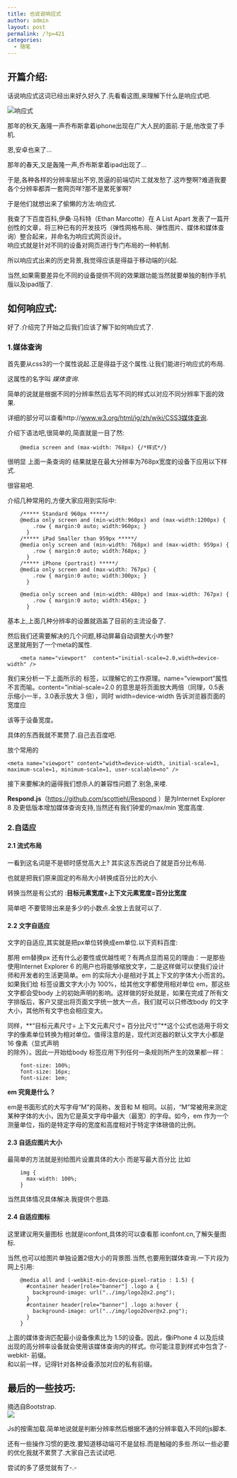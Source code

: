 ```yaml
---
title: 也说说响应式
author: admin
layout: post
permalink: /?p=421
categories:
  - 随笔
---
```

## 开篇介绍:

话说响应式这词已经出来好久好久了.先看看这图,来理解下什么是响应式吧.

![响应式][1]

那年的秋天,轰隆一声乔布斯拿着iphone出现在广大人民的面前.于是,他改变了手机.

恩,安卓也来了&#8230;

那年的春天,又是轰隆一声,乔布斯拿着ipad出现了&#8230;

于是,各种各样的分辨率层出不穷,苦逼的前端切片工就发愁了.这咋整啊?难道我要各个分辨率都弄一套网页咩?那不是累死爹啊?

于是他们就想出来了偷懒的方法:响应式.

我查了下百度百科,伊桑·马科特（Ethan Marcotte）在 A List Apart 发表了一篇开创性的文章，将三种已有的开发技巧（弹性网格布局、弹性图片、媒体和媒体查询）整合起来，并命名为响应式网页设计。  
响应式就是针对不同的设备对网页进行专门布局的一种机制.

所以响应式出来的历史背景,我觉得应该是得益于移动端的兴起.

当然,如果需要差异化不同的设备提供不同的效果跟功能当然就要单独的制作手机版以及ipad版了.

## 如何响应式:

好了.介绍完了开始之后我们应该了解下如何响应式了.

### 1.媒体查询

首先要从css3的一个属性说起.正是得益于这个属性.让我们能进行响应式的布局.

这属性的名字叫 *媒体查询*.

简单的说就是根据不同的分辨率然后去写不同的样式以对应不同分辨率下面的效果.

详细的部分可以查看http://www.w3.org/html/ig/zh/wiki/CSS3媒体查询.

介绍下语法吧,很简单的,简直就是一目了然:

        @media screen and (max-width: 768px) {/*样式*/}
    

很明显 上面一条查询的 结果就是在最大分辨率为768px宽度的设备下应用以下样式.

很容易吧.

介绍几种常用的,方便大家应用到实际中:

        /***** Standard 960px *****/
        @media only screen and (min-width:960px) and (max-width:1200px) {
            .row { margin:0 auto; width:960px; }
          }
        /***** iPad Smaller than 959px *****/
        @media only screen and (min-width: 768px) and (max-width: 959px) {
            .row { margin:0 auto; width:768px; }
          }
        /***** iPhone (portrait) *****/
        @media only screen and (max-width: 767px) {
            .row { margin:0 auto; width:300px; }
          }
    
        @media only screen and (min-width: 480px) and (max-width: 767px) {
            .row { margin:0 auto; width:456px; }
          }
    

基本上,上面几种分辨率的设置就涵盖了目前的主流设备了.

然后我们还需要解决的几个问题,移动屏幕自动调整大小咋整?  
这里就用到了一个meta的属性.

        <meta name="viewport"  content="initial-scale=2.0,width=device-width" />
    

我们来分析一下上面所示的<meta />
标签，以理解它的工作原理。name=&#8221;viewport&#8221;属性不言而喻。content=&#8221;initial-scale=2.0 的意思是将页面放大两倍（同理，0.5表示缩小一半，3.0表示放大 3 倍），同时 width=device-width 告诉浏览器页面的宽度应
  
该等于设备宽度。

具体的东西我就不累赘了.自己去百度吧.

放个常用的

    <meta name="viewport" content="width=device-width, initial-scale=1, maximum-scale=1, minimum-scale=1, user-scalable=no" />
    

接下来要解决的逼得我们想杀人的兼容性问题了.别急,来喽.

**Respond.js**（https://github.com/scottjehl/Respond ）是为Internet Explorer 8 及更低版本增加媒体查询支持,当然还有我们钟爱的max/min 宽度高度.

### 2.自适应

#### 2.1 流式布局

一看到这名词是不是顿时感觉高大上? 其实这东西说白了就是百分比布局.

也就是把我们原来固定的布局大小转换成百分比的大小.

转换当然是有公式的 :**目标元素宽度÷上下文元素宽度=百分比宽度**

简单吧 不要管除出来是多少的小数点.全放上去就可以了.

#### 2.2 文字自适应

文字的自适应,其实就是把px单位转换成em单位.以下资料百度:

那用 em替换px 还有什么必要性或优越性呢？有两点显而易见的理由：一是那些使用Internet Explorer 6 的用户也将能够缩放文字，二是这样做可以使我们设计师和开发者的生活更简单。em 的实际大小是相对于其上下文的字体大小而言的。如果我们给 标签设置文字大小为 100%，给其他文字都使用相对单位 em，那这些文字都会受body 上的初始声明的影响。这样做的好处就是，如果在完成了所有文字排版后，客户又提出将页面文字统一放大一点，我们就可以只修改body 的文字大小，其他所有文字也会相应变大。</p> 
同样，**“目标元素尺寸÷ 上下文元素尺寸= 百分比尺寸”**这个公式也适用于将文字的像素单位转换为相对单位。值得注意的是，现代浏览器的默认文字大小都是 16 像素（显式声明  
的除外）。因此一开始给body 标签应用下列任何一条规则所产生的效果都一样：

        font-size: 100%; 
        font-size: 16px; 
        font-size: 1em;
    

**em 究竟是什么？**

em是书面形式的大写字母“M”的简称，发音和 M 相同。以前，“M”常被用来测定某种字体的大小，因为它是英文字母中最大（最宽）的字母。如今，em 作为一个测量单位，指的是特定字母的宽度和高度相对于特定字体磅值的比例。

#### 2.3 自适应图片大小

最简单的方法就是别给图片设置具体的大小 而是写最大百分比 比如

        img { 
          max-width: 100%; 
        }
    

当然具体情况具体解决.我提供个思路.

#### 2.4 自适应图标

这里建议用矢量图标 也就是iconfont,具体的可以查看那 iconfont.cn,了解矢量图标.

当然,也可以给图片单独设置2倍大小的背景图.当然,也要用到媒体查询.一下片段为网上引用:

        @media all and (-webkit-min-device-pixel-ratio : 1.5) { 
          #container header[role="banner"] .logo a { 
            background-image: url("../img/logo2@x2.png"); 
          } 
          #container header[role="banner"] .logo a:hover { 
            background-image: url("../img/logo2Over@x2.png"); 
          } 
        }
    

上面的媒体查询匹配最小设备像素比为 1.5的设备。因此，像iPhone 4 以及后续出现的高分辨率设备就会使用该媒体查询内的样式。你可能注意到样式中包含了-webkit- 前缀。  
和以前一样，记得针对各种设备添加对应的私有前缀。

## 最后的一些技巧:

摘选自Bootstrap.  
![][2]

Js的按需加载.简单地说就是判断分辨率然后根据不通的分辨率载入不同的js脚本.

还有一些操作习惯的更改.要知道移动端可不是鼠标.而是触碰的多些.所以一些必要的优化我就不累赘了.大家自己去试试吧.

尝试的多了感觉就有了-.-

 [1]: http://huugle.org/meta/img/cn22.gif
 [2]: http://huugle.org/meta/img/9151351.png